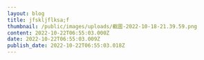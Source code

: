 ```yaml
---
layout: blog
title: jfskljflksa;f
thumbnail: /public/images/uploads/截圖-2022-10-18-21.39.59.png
content: 2022-10-22T06:55:03.000Z
date: 2022-10-22T06:55:03.009Z
publish_date: 2022-10-22T06:55:03.018Z
---
```

